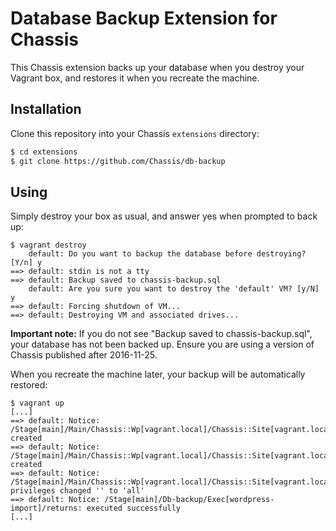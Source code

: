# Database Backup Extension for Chassis

This Chassis extension backs up your database when you destroy your Vagrant box, and restores it when you recreate the machine.

## Installation

Clone this repository into your Chassis `extensions` directory:

```sh
$ cd extensions
$ git clone https://github.com/Chassis/db-backup
```

## Using

Simply destroy your box as usual, and answer yes when prompted to back up:

```
$ vagrant destroy
    default: Do you want to backup the database before destroying? [Y/n] y
==> default: stdin is not a tty
==> default: Backup saved to chassis-backup.sql
    default: Are you sure you want to destroy the 'default' VM? [y/N] y
==> default: Forcing shutdown of VM...
==> default: Destroying VM and associated drives...
```

**Important note:** If you do not see "Backup saved to chassis-backup.sql", your database has not been backed up. Ensure you are using a version of Chassis published after 2016-11-25.

When you recreate the machine later, your backup will be automatically restored:

```
$ vagrant up
[...]
==> default: Notice: /Stage[main]/Main/Chassis::Wp[vagrant.local]/Chassis::Site[vagrant.local]/Mysql::Db[wordpress]/Database[wordpress]/ensure: created
==> default: Notice: /Stage[main]/Main/Chassis::Wp[vagrant.local]/Chassis::Site[vagrant.local]/Mysql::Db[wordpress]/Database_user[wordpress@localhost]/ensure: created
==> default: Notice: /Stage[main]/Main/Chassis::Wp[vagrant.local]/Chassis::Site[vagrant.local]/Mysql::Db[wordpress]/Database_grant[wordpress@localhost/wordpress]/privileges: privileges changed '' to 'all'
==> default: Notice: /Stage[main]/Db-backup/Exec[wordpress-import]/returns: executed successfully
[...]
```
